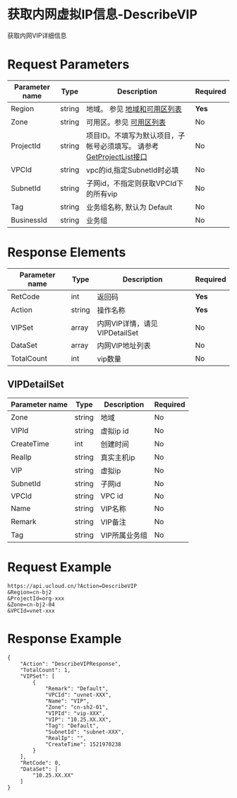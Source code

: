 # 获取内网虚拟IP信息-DescribeVIP

获取内网VIP详细信息

# Request Parameters
|Parameter name|Type|Description|Required|
|---|---|---|---|
|Region|string|地域。 参见 [地域和可用区列表](api/summary/regionlist)|**Yes**|
|Zone|string|可用区。参见 [可用区列表](api/summary/regionlist)|No|
|ProjectId|string|项目ID。不填写为默认项目，子帐号必须填写。 请参考[GetProjectList接口](api/summary/get_project_list)|No|
|VPCId|string|vpc的id,指定SubnetId时必填|No|
|SubnetId|string|子网id，不指定则获取VPCId下的所有vip|No|
|Tag|string|业务组名称, 默认为 Default|No|
|BusinessId|string|业务组|No|

# Response Elements
|Parameter name|Type|Description|Required|
|---|---|---|---|
|RetCode|int|返回码|**Yes**|
|Action|string|操作名称|**Yes**|
|VIPSet|array|内网VIP详情，请见VIPDetailSet|No|
|DataSet|array|内网VIP地址列表|No|
|TotalCount|int|vip数量|No|

## VIPDetailSet
|Parameter name|Type|Description|Required|
|---|---|---|---|
|Zone|string|地域|No|
|VIPId|string|虚拟ip id|No|
|CreateTime|int|创建时间|No|
|RealIp|string|真实主机ip|No|
|VIP|string|虚拟ip|No|
|SubnetId|string|子网id|No|
|VPCId|string|VPC id|No|
|Name|string|VIP名称|No|
|Remark|string|VIP备注|No|
|Tag|string|VIP所属业务组|No|

# Request Example
```
https://api.ucloud.cn/?Action=DescribeVIP
&Region=cn-bj2
&ProjectId=org-xxx
&Zone=cn-bj2-04
&VPCId=vnet-xxx
```

# Response Example
```
{
    "Action": "DescribeVIPResponse", 
    "TotalCount": 1, 
    "VIPSet": [
        {
            "Remark": "Default", 
            "VPCId": "uvnet-XXX", 
            "Name": "VIP", 
            "Zone": "cn-sh2-01", 
            "VIPId": "vip-XXX", 
            "VIP": "10.25.XX.XX", 
            "Tag": "Default", 
            "SubnetId": "subnet-XXX", 
            "RealIp": "", 
            "CreateTime": 1521970238
        }
    ], 
    "RetCode": 0, 
    "DataSet": [
        "10.25.XX.XX"
    ]
}
```

